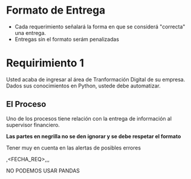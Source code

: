 # Formato de Entrega
- Cada requerimiento señalará la forma en que se considerá "correcta" una entrega.
- Entregas sin el formato serám penalizadas

# Requirimiento 1
Usted acaba de ingresar al área de Tranformación Digital de su empresa. Dados sus conocimientos en Python, ustede debe automatizar.

## El Proceso 
Uno de los procesos tiene relación con la entrega de información al supervisor financiero.

**Las partes en negrilla no se den ignorar y se debe respetar el formato**

Tener muy en cuenta en las alertas de posibles errores

<TIMESTAMP>,<FECHA_REQ>,<RUT1>,<RUT2>,

NO PODEMOS USAR PANDAS